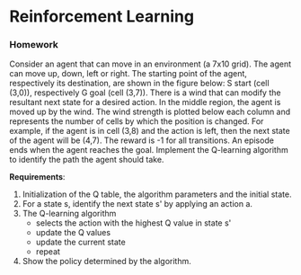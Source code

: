 # Reinforcement Learning

### Homework
Consider an agent that can move in an environment (a 7x10 grid). The agent can move up, down, left or right. The starting point of the agent, respectively its destination, are shown in the figure below: S start (cell (3,0)), respectively G goal (cell (3,7)). There is a wind that can modify the resultant next state for a desired action. In the middle region, the agent is moved up by the wind. The wind strength is plotted below each column and represents the number of cells by which the position is changed. For example, if the agent is in cell (3,8) and the action is left, then the next state of the agent will be (4,7). The reward is -1 for all transitions. An episode ends when the agent reaches the goal. Implement the Q-learning algorithm to identify the path the agent should take.

**Requirements**:
1. Initialization of the Q table, the algorithm parameters and the initial state.
2. For a state s, identify the next state s' by applying an action a.
3. The Q-learning algorithm
    * selects the action with the highest Q value in state s'
    * update the Q values
    * update the current state
    * repeat
4. Show the policy determined by the algorithm.
